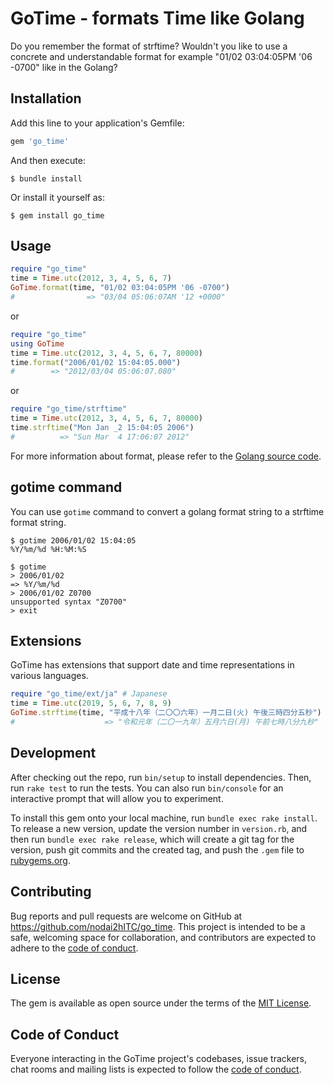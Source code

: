 # GoTime - formats Time like Golang

Do you remember the format of strftime? Wouldn't you like to use a concrete and understandable format for example "01/02 03:04:05PM '06 -0700" like in the Golang?

## Installation

Add this line to your application's Gemfile:

```ruby
gem 'go_time'
```

And then execute:

    $ bundle install

Or install it yourself as:

    $ gem install go_time

## Usage

```ruby
require "go_time"
time = Time.utc(2012, 3, 4, 5, 6, 7)
GoTime.format(time, "01/02 03:04:05PM '06 -0700")
#                => "03/04 05:06:07AM '12 +0000"
```

or 

```ruby
require "go_time"
using GoTime
time = Time.utc(2012, 3, 4, 5, 6, 7, 80000)
time.format("2006/01/02 15:04:05.000")
#        => "2012/03/04 05:06:07.080"
```

or 

```ruby
require "go_time/strftime"
time = Time.utc(2012, 3, 4, 5, 6, 7, 80000)
time.strftime("Mon Jan _2 15:04:05 2006")
#          => "Sun Mar  4 17:06:07 2012"
```

For more information about format, please refer to the [Golang source code](https://golang.org/src/time/format.go).

## gotime command

You can use `gotime` command to convert a golang format string to a strftime format string.

    $ gotime 2006/01/02 15:04:05
    %Y/%m/%d %H:%M:%S

    $ gotime
    > 2006/01/02
    => %Y/%m/%d
    > 2006/01/02 Z0700
    unsupported syntax "Z0700"
    > exit

## Extensions

GoTime has extensions that support date and time representations in various languages.

```ruby
require "go_time/ext/ja" # Japanese
time = Time.utc(2019, 5, 6, 7, 8, 9)
GoTime.strftime(time, "平成十八年（二〇〇六年）一月二日(火) 午後三時四分五秒")
#                    => "令和元年（二〇一九年）五月六日(月) 午前七時八分九秒"
```

## Development

After checking out the repo, run `bin/setup` to install dependencies. Then, run `rake test` to run the tests. You can also run `bin/console` for an interactive prompt that will allow you to experiment.

To install this gem onto your local machine, run `bundle exec rake install`. To release a new version, update the version number in `version.rb`, and then run `bundle exec rake release`, which will create a git tag for the version, push git commits and the created tag, and push the `.gem` file to [rubygems.org](https://rubygems.org).

## Contributing

Bug reports and pull requests are welcome on GitHub at https://github.com/nodai2hITC/go_time. This project is intended to be a safe, welcoming space for collaboration, and contributors are expected to adhere to the [code of conduct](https://github.com/nodai2hITC/go_time/blob/main/CODE_OF_CONDUCT.md).

## License

The gem is available as open source under the terms of the [MIT License](https://opensource.org/licenses/MIT).

## Code of Conduct

Everyone interacting in the GoTime project's codebases, issue trackers, chat rooms and mailing lists is expected to follow the [code of conduct](https://github.com/nodai2hITC/go_time/blob/main/CODE_OF_CONDUCT.md).
